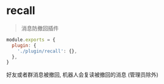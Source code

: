 # recall

> 消息防撤回插件

```js
module.exports = {
  plugin: {
    './plugin/recall': {},
  },
}
```

好友或者群消息被撤回, 机器人会复读被撤回的消息 (管理员除外)
